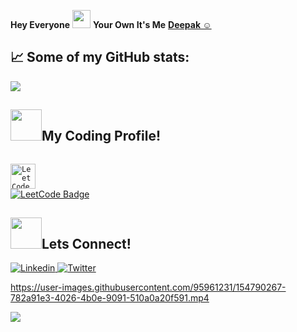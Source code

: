 **Hey Everyone**  <img src="https://github.com/TheDudeThatCode/TheDudeThatCode/blob/master/Assets/Hi.gif" width="29"> **Your Own It's Me** [**Deepak ☺**](https://linktr.ee/DeepakChourasiya) 

<!-- - 👋 Hi, I’m @YourOwnItsMeDHC
- 👀 I’m interested in ...
- 🌱 I’m currently learning ...
- 💞️ I’m looking to collaborate on ...
- 📫 How to reach me ...
 -->
<!---
YourOwnItsMeDHC/YourOwnItsMeDHC is a ✨ special ✨ repository because its `README.md` (this file) appears on your GitHub profile.
You can click the Preview link to take a look at your changes.
--->


## 📈 Some of my GitHub stats:       
![](https://komarev.com/ghpvc/?username=YourOwnItsMeDHC&style=flat-square)

## <img src="https://media.giphy.com/media/MIGbtLZoVjbl0bYbAd/giphy.gif" width="50px">My Coding Profile!

<code> <a href="https://leetcode.com/deepakchourasiya7980/"><img width="40px" src="https://img.icons8.com/external-tal-revivo-color-tal-revivo/96/000000/external-level-up-your-coding-skills-and-quickly-land-a-job-logo-color-tal-revivo.png" title="LeetCode Profile"/></a> </code>
<a href="https://leetcode.com/deepakchourasiya7980/">![LeetCode Badge](https://cp-logo.vercel.app/deepakchourasiya7980?logo=true)</a>



## <img src="https://media.giphy.com/media/KcnlGHBpnKnjZIuCMv/giphy.gif" width="50px">Lets Connect!
<a href="https://www.linkedin.com/in/deepak-chourasiya-079204216/">
<img alt="Linkedin" src="https://img.shields.io/badge/-Linkedin-f2f478?logo=LinkedIn&logoColor=2a6f96&style=for-the-badge">
 </a>
 <a href="https://twitter.com/DeepakC97495823">
<img alt="Twitter" src="https://img.shields.io/badge/-Twitter-blue?logo=Twitter&logoColor=white&style=for-the-badge"> </a>


https://user-images.githubusercontent.com/95961231/154790267-782a91e3-4026-4b0e-9091-510a0a20f591.mp4

<img src="https://github.com/TheDudeThatCode/TheDudeThatCode/blob/master/Assets/dino.gif">

